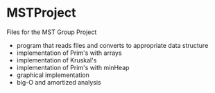 # MSTProject
Files for the MST Group Project


- program that reads files and converts to appropriate data structure
- implementation of Prim's with arrays
- implementation of Kruskal's
- implementation of Prim's with minHeap
- graphical implementation
- big-O and amortized analysis
